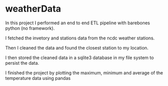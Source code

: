 # weatherData

In this project I performed an end to end ETL pipeline with barebones python (no framework).

I fetched the invetory and stations data from the ncdc weather stations.

Then I cleaned the data and found the closest station to my location.

I then stored the cleaned data in a sqlite3 database in my file system to persist the data.

I finished the project by plotting the maximum, minimum and average of the temperature data using pandas
